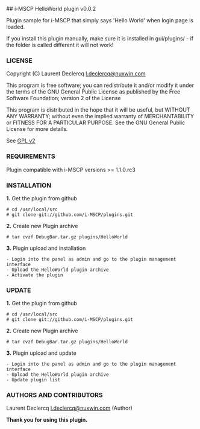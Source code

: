 ## i-MSCP HelloWorld plugin v0.0.2

Plugin sample for i-MSCP that simply says 'Hello World' when login page is loaded.

If you install this plugin manually, make sure it is installed in
gui/plugins/ - if the folder is called different it will not work!

### LICENSE

Copyright (C) Laurent Declercq <l.declercq@nuxwin.com>

This program is free software; you can redistribute it and/or modify
it under the terms of the GNU General Public License as published by
the Free Software Foundation; version 2 of the License

This program is distributed in the hope that it will be useful,
but WITHOUT ANY WARRANTY; without even the implied warranty of
MERCHANTABILITY or FITNESS FOR A PARTICULAR PURPOSE.  See the
GNU General Public License for more details.

See [GPL v2](http://www.gnu.org/licenses/gpl-2.0.html "GPL v2")

### REQUIREMENTS

Plugin compatible with i-MSCP versions >= 1.1.0.rc3

### INSTALLATION

**1.** Get the plugin from github

	# cd /usr/local/src
	# git clone git://github.com/i-MSCP/plugins.git

**2.** Create new Plugin archive

	# tar cvzf DebugBar.tar.gz plugins/HelloWorld

**3.** Plugin upload and installation

	- Login into the panel as admin and go to the plugin management interface
	- Upload the HelloWorld plugin archive
	- Activate the plugin

### UPDATE

**1.** Get the plugin from github

	# cd /usr/local/src
	# git clone git://github.com/i-MSCP/plugins.git

**2.** Create new Plugin archive

	# tar cvzf DebugBar.tar.gz plugins/HelloWorld

**3.** Plugin upload and update

	- Login into the panel as admin and go to the plugin management interface
	- Upload the HelloWorld plugin archive
	- Update plugin list

### AUTHORS AND CONTRIBUTORS

Laurent Declercq <l.declercq@nuxwin.com> (Author)

**Thank you for using this plugin.**
